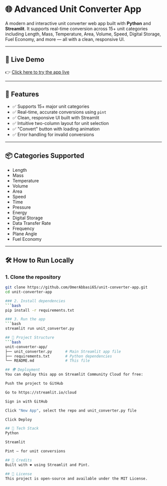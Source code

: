 # 🌐 Advanced Unit Converter App

A modern and interactive unit converter web app built with **Python** and **Streamlit**. It supports real-time conversion across 15+ unit categories including Length, Mass, Temperature, Area, Volume, Speed, Digital Storage, Fuel Economy, and more — all with a clean, responsive UI.

---

## 🚀 Live Demo

👉 [Click here to try the app live](https://unit-converter-appgit-by-omer-abbasi.streamlit.app/)

---

## 🧩 Features

- ✅ Supports 15+ major unit categories
- ✅ Real-time, accurate conversions using `pint`
- ✅ Clean, responsive UI built with Streamlit
- ✅ Intuitive two-column layout for unit selection
- ✅ "Convert" button with loading animation
- ✅ Error handling for invalid conversions

---

## 📦 Categories Supported

- Length
- Mass
- Temperature
- Volume
- Area
- Speed
- Time
- Pressure
- Energy
- Digital Storage
- Data Transfer Rate
- Frequency
- Plane Angle
- Fuel Economy

---

## 🛠️ How to Run Locally

### 1. Clone the repository

```bash
git clone https://github.com/OmerAbbasi65/unit-converter-app.git
cd unit-converter-app

### 2. Install dependencies
```bash
pip install -r requirements.txt

### 3. Run the app
```bash
streamlit run unit_converter.py

## 📁 Project Structure
```bash
unit-converter-app/
├── unit_converter.py      # Main Streamlit app file
├── requirements.txt       # Python dependencies
└── README.md              # This file

## 🌍 Deployment
You can deploy this app on Streamlit Community Cloud for free:

Push the project to GitHub

Go to https://streamlit.io/cloud

Sign in with GitHub

Click "New App", select the repo and unit_converter.py file

Click Deploy

## 🧠 Tech Stack
Python

Streamlit

Pint – for unit conversions

## 🙌 Credits
Built with ❤️ using Streamlit and Pint.

## 📜 License
This project is open-source and available under the MIT License.